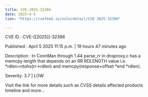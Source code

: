 ```yaml
---
title: CVE-2025-32366
date: 2025-4-5
lien: "https://cvefeed.io/vuln/detail/CVE-2025-32366"

---
```


CVE ID : CVE-[[2025]]-32366

Published :  April 5
2025
11:15 p.m. | 19 hours
47 minutes ago

Description : In ConnMan through 1.44
parse_rr in dnsproxy.c has a memcpy length that depends on an RR RDLENGTH value
i.e.
*rdlen=ntohs(rr->rdlen) and memcpy(response+offset
*end
*rdlen).

Severity: 3.7 | LOW

Visit the link for more details
such as CVSS details
affected products
timeline
and more...
